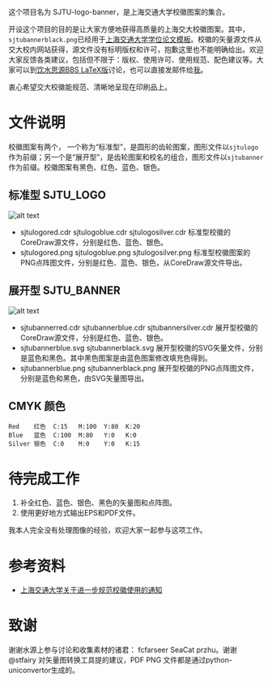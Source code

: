 这个项目名为 SJTU-logo-banner，是上海交通大学校徽图案的集合。

开设这个项目的目的是让大家方便地获得高质量的上海交大校徽图案。其中，```sjtubannerblack.png```已经用于[上海交通大学学位论文模板](https://github.com/weijianwen/sjtu-thesis-template-latex)。校徽的矢量源文件从交大校内网站获得，源文件没有标明版权和许可，抱歉这里也不能明确给出。欢迎大家反馈各类建议，包括但不限于：版权、使用许可、使用规范、配色建议等。大家可以到[饮水思源BBS LaTeX版](https://bbs.sjtu.edu.cn/bbstdoc,board,TeX_LaTeX.html)讨论，也可以直接发邮件给[我](mailto:weijianwen@gmail.com)。

衷心希望交大校徽能规范、清晰地呈现在印刷品上。

# 文件说明 

校徽图案有两个， 一个称为“标准型”，是圆形的齿轮图案，图形文件以```sjtulogo```作为前缀；另一个是“展开型”，是齿轮图案和校名的组合，图形文件以```sjtubanner```作为前缀。校徽图案有黑色、红色、蓝色、银色。

## 标准型 SJTU_LOGO 
![alt text](https://raw.github.com/weijianwen/SJTU-logo-banner/master/SJTU_LOGO/PNG/sjtulogoblue.png)
* sjtulogored.cdr sjtulogoblue.cdr sjtulogosilver.cdr 标准型校徽的CoreDraw源文件，分别是红色、蓝色、银色。
* sjtulogored.png sjtulogoblue.png sjtulogosilver.png 标准型校徽图案的PNG点阵图文件，分别是红色、蓝色、银色，从CoreDraw源文件导出。 

## 展开型 SJTU_BANNER  
![alt text](https://raw.github.com/weijianwen/SJTU-logo-banner/master/SJTU_BANNER/PNG/sjtubannerblue.png)
* sjtubannerred.cdr sjtubannerblue.cdr sjtubannersilver.cdr 展开型校徽的CoreDraw源文件，分别是红色、蓝色、银色。
* sjtubannerblue.svg sjtubannerblack.svg 展开型校徽的SVG矢量文件，分别是蓝色和黑色。其中黑色图案是由蓝色图案修改填充色得到。
* sjtubannerblue.png sjtubannerblack.png 展开型校徽的PNG点阵图文件，分别是蓝色和黑色，由SVG矢量图导出。 

## CMYK 颜色 

	Red    红色  C:15   M:100  Y:80  K:20
	Blue   蓝色  C:100  M:80   Y:0   K:0
	Silver 银色  C:0    M:0    Y:0   K:15

# 待完成工作 

1. 补全红色、蓝色、银色、黑色的矢量图和点阵图。 
2. 使用更好地方式输出EPS和PDF文件。 

我本人完全没有处理图像的经验，欢迎大家一起参与这项工作。

# 参考资料

* [上海交通大学关于进一步规范校徽使用的通知](http://www.sjtu.edu.cn/xiaoli/xlactivitycontent.jsp?urltype=news.NewsContentUrl&wbtreeid=1253&wbnewsid=20747)

# 致谢 

谢谢水源上参与讨论和收集素材的诸君： fcfarseer SeaCat przhu。谢谢 @stfairy 对矢量图转换工具提的建议，PDF PNG 文件都是通过python-uniconvertor生成的。
